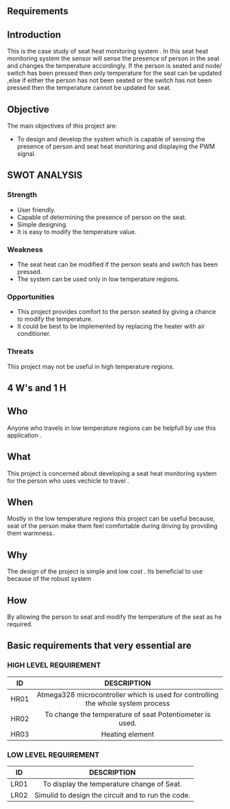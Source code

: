 ﻿## **Requirements**

## Introduction
This is the case study of seat heat monitoring system . In  this seat heat monitoring system the sensor will sense the presence of person in the seat and changes the temperature accordingly. If the person is seated and node/ switch has been pressed then only temperature for the seat can be updated ,else if either the person has not been seated or the switch has not been pressed then the temperature cannot be updated for seat. 

## Objective
The main objectives of this project are: 
* To design and develop the system which is capable of sensing the presence of person and seat heat monitoring and displaying the PWM signal.
## SWOT ANALYSIS
### Strength
 * User friendly.
 * Capable of determining the presence of person on the seat.
 * Simple designing.
 * It is easy to modify  the temperature value.
 
 ### Weakness
 *  The seat heat can be modified if the person seats and switch has been pressed.
 * The system can be used only in low temperature regions.
 
 ### Opportunities
 
 * This project provides  comfort to the person seated by giving a chance to modify the temperature.
 * It could be best to be implemented by replacing the heater with air conditioner.

### Threats
This project may not be useful in high temperature regions.

## **4 W's and 1 H**

## Who

Anyone who travels  in low temperature regions can be helpfull by use this application .

## What

This project is concerned about developing a seat heat monitoring system for the person who uses vechicle to travel .

## When
Mostly in the low temperature regions this project can be useful because, seat of the  person make them feel comfortable during driving by providing them warmness.

## Why

The design  of the project is simple and low cost . Its beneficial to use because of the robust system

## How
By allowing the person to seat and modify the temperature of the seat as he required.

## Basic requirements that very essential are

### HIGH LEVEL REQUIREMENT
|ID|DESCRIPTION|
|:--:|:--:|
|HR01|Atmega328 microcontroller which is used for controlling the whole system process| 
|HR02|To change the temperature of seat Potentiometer is used.|
|HR03|Heating element|

### LOW LEVEL REQUIREMENT
|ID|DESCRIPTION|
|:--:|:--:|
|LR01|To display the temperature change of Seat.|
|LR02|Simulid to design the circuit and to run the code.|



